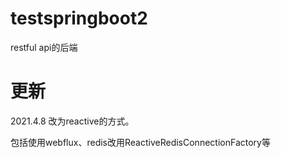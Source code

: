 # testspringboot2
restful api的后端

# 更新
2021.4.8
改为reactive的方式。

包括使用webflux、redis改用ReactiveRedisConnectionFactory等